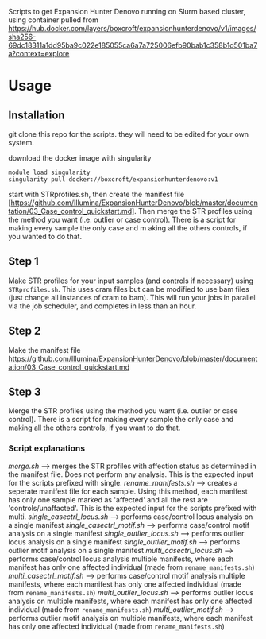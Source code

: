 Scripts to get Expansion Hunter Denovo running on Slurm based cluster, using container pulled from https://hub.docker.com/layers/boxcroft/expansionhunterdenovo/v1/images/sha256-69dc18311a1dd95ba9c022e185055ca6a7a725006efb90bab1c358b1d501ba7a?context=explore

# Usage
## Installation 
git clone this repo for the scripts. they will need to be edited for your own system.

download the docker image with singularity
```
module load singularity
singularity pull docker://boxcroft/expansionhunterdenovo:v1
```
start with STRprofiles.sh, then create the manifest file [https://github.com/Illumina/ExpansionHunterDenovo/blob/master/documentation/03_Case_control_quickstart.md]. Then merge the STR profiles using the method you want (i.e. outlier or case control). There is a script for making every sample the only case and m aking all the others controls, if you wanted to do that. 

## Step 1
Make STR profiles for your input samples (and controls if necessary) using `STRprofiles.sh`. This uses cram files but can be modified to use bam files (just change all instances of cram to bam). This will run your jobs in parallel via the job scheduler, and completes in less than an hour. 

## Step 2
Make the manifest file https://github.com/Illumina/ExpansionHunterDenovo/blob/master/documentation/03_Case_control_quickstart.md 

## Step 3
Merge the STR profiles using the method you want (i.e. outlier or case control). There is a script for making every sample the only case and making all the others controls, if you want to do that. 
### Script explanations
*merge.sh* --> merges the STR profiles with affection status as determined in the manifest file. Does not perform any analysis. This is the expected input for the scripts prefixed with single. 
*rename_manifests.sh* --> creates a seperate manifest file for each sample. Using this method, each manifest has only one sample marked as 'affected' and all the rest are 'controls/unaffacted'.  This is the expected input for the scripts prefixed with multi. 
*single_casectrl_locus.sh* --> performs case/control locus analysis on a single manifest
*single_casectrl_motif.sh* --> performs case/control motif analysis on a single manifest
*single_outlier_locus.sh* --> performs outlier locus analysis on a single manifest
*single_outlier_motif.sh* --> performs outlier motif analysis on a single manifest
*multi_casectrl_locus.sh* --> performs case/control locus analysis multiple manifests, where each manifest has only one affected individual (made from `rename_manifests.sh`)
*multi_casectrl_motif.sh* --> performs case/control motif analysis multiple manifests, where each manifest has only one affected individual (made from `rename_manifests.sh`)
*multi_outlier_locus.sh* --> performs outlier locus analysis on multiple manifests, where each manifest has only one affected individual (made from `rename_manifests.sh`)
*multi_outlier_motif.sh* --> performs outlier motif analysis on multiple manifests, where each manifest has only one affected individual (made from `rename_manifests.sh`)
